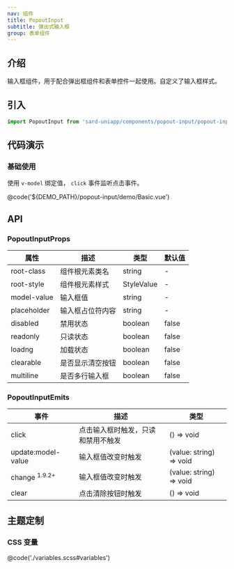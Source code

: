 ```yaml
---
nav: 组件
title: PopoutInput
subtitle: 弹出式输入框
group: 表单组件
---
```


## 介绍

输入框组件，用于配合弹出框组件和表单控件一起使用。自定义了输入框样式。

## 引入

```ts
import PopoutInput from 'sard-uniapp/components/popout-input/popout-input.vue'
```

## 代码演示

### 基础使用

使用 `v-model` 绑定值， `click` 事件监听点击事件。

@code('${DEMO_PATH}/popout-input/demo/Basic.vue')

## API

### PopoutInputProps

| 属性        | 描述             | 类型       | 默认值 |
| ----------- | ---------------- | ---------- | ------ |
| root-class  | 组件根元素类名   | string     | -      |
| root-style  | 组件根元素样式   | StyleValue | -      |
| model-value | 输入框值         | string     | -      |
| placeholder | 输入框占位符内容 | string     | -      |
| disabled    | 禁用状态         | boolean    | false  |
| readonly    | 只读状态         | boolean    | false  |
| loadng      | 加载状态         | boolean    | false  |
| clearable   | 是否显示清空按钮 | boolean    | false  |
| multiline   | 是否多行输入框   | boolean    | false  |

### PopoutInputEmits

| 事件                     | 描述                               | 类型                    |
| ------------------------ | ---------------------------------- | ----------------------- |
| click                    | 点击输入框时触发，只读和禁用不触发 | () => void              |
| update:model-value       | 输入框值改变时触发                 | (value: string) => void |
| change <sup>1.9.2+</sup> | 输入框值改变时触发                 | (value: string) => void |
| clear                    | 点击清除按钮时触发                 | () => void              |

## 主题定制

### CSS 变量

@code('./variables.scss#variables')
